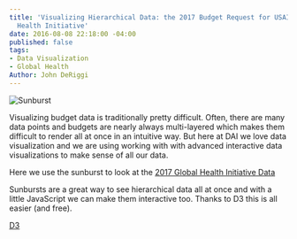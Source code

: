```yaml
---
title: 'Visualizing Hierarchical Data: the 2017 Budget Request for USAID''s Global
  Health Initiative'
date: 2016-08-08 22:18:00 -04:00
published: false
tags:
- Data Visualization
- Global Health
Author: John DeRiggi
---
```


![Sunburst](/uploads/Capture.PNG-5e5efd.jpg)

Visualizing budget data is traditionally pretty difficult. Often, there are many data points and budgets are nearly always multi-layered which makes them difficult to render all at once in an intuitive way. But here at DAI we love data visualization and we are using working with with advanced interactive data visualizations to make sense of all our data.

Here we use the sunburst to look at the 
[2017 Global Health Initiative Data](https://s3.amazonaws.com/daiblogviz/usaidghi/sunburst.html)

Sunbursts are a great way to see hierarchical data all at once and with a little JavaScript we can make them interactive too. Thanks to D3 this is all easier (and free).

[D3](https://d3js.org/)

